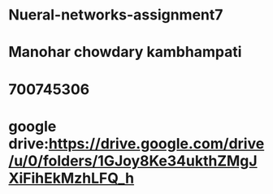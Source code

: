 # Nueral-networks-assignment7
# Manohar chowdary kambhampati
# 700745306
# google drive:https://drive.google.com/drive/u/0/folders/1GJoy8Ke34ukthZMgJXiFihEkMzhLFQ_h
